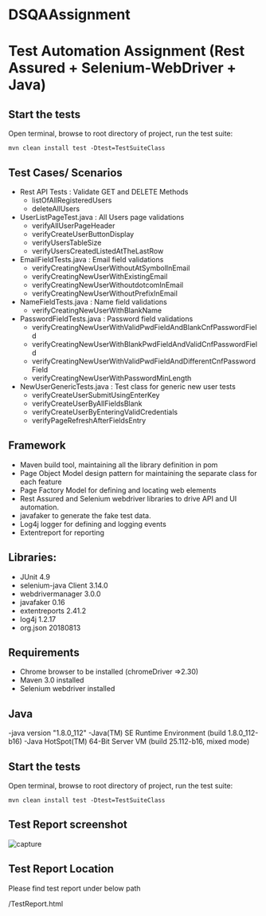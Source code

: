 # DSQAAssignment

# Test Automation Assignment (Rest Assured + Selenium-WebDriver + Java)

## Start the tests
Open terminal, browse to root directory of project, run the test suite:

	mvn clean install test -Dtest=TestSuiteClass

## Test Cases/ Scenarios
  - Rest API Tests : Validate GET and DELETE Methods
  	- listOfAllRegisteredUsers
	- deleteAllUsers
  - UserListPageTest.java : All Users page validations
  	- verifyAllUserPageHeader
	- verifyCreateUserButtonDisplay
	- verifyUsersTableSize
	- verifyUsersCreatedListedAtTheLastRow
  - EmailFieldTests.java : Email field validations
	- verifyCreatingNewUserWithoutAtSymbolInEmail
	- verifyCreatingNewUserWithExistingEmail
	- verifyCreatingNewUserWithoutdotcomInEmail
	- verifyCreatingNewUserWithoutPrefixInEmail
  - NameFieldTests.java : Name field validations
  	- verifyCreatingNewUserWithBlankName
  - PasswordFieldTests.java : Password field validations
	- verifyCreatingNewUserWithValidPwdFieldAndBlankCnfPasswordField
	- verifyCreatingNewUserWithBlankPwdFieldAndValidCnfPasswordField
	- verifyCreatingNewUserWithValidPwdFieldAndDifferentCnfPasswordField
	- verifyCreatingNewUserWithPasswordMinLength
  - NewUserGenericTests.java : Test class for generic new user tests
	- verifyCreateUserSubmitUsingEnterKey
	- verifyCreateUserByAllFieldsBlank
	- verifyCreateUserByEnteringValidCredentials
	- verifyPageRefreshAfterFieldsEntry
                                    
## Framework
 - Maven build tool, maintaining all the library definition in pom 
 - Page Object Model design pattern for maintaining the separate class for each feature
 - Page Factory Model for defining and locating web elements
 - Rest Assured and Selenium webdriver libraries to drive API and UI automation.
 - javafaker to generate the fake test data.
 - Log4j logger for defining and logging events
 - Extentreport for reporting

## Libraries:

- JUnit 4.9
- selenium-java Client 3.14.0
- webdrivermanager 3.0.0
- javafaker 0.16
- extentreports 2.41.2
- log4j 1.2.17
- org.json 20180813

## Requirements

- Chrome browser to be installed (chromeDriver =>2.30)
- Maven 3.0 installed
- Selenium webdriver installed

## Java
 -java version "1.8.0_112"
 -Java(TM) SE Runtime Environment (build 1.8.0_112-b16)
 -Java HotSpot(TM) 64-Bit Server VM (build 25.112-b16, mixed mode)
 
## Start the tests

Open terminal, browse to root directory of project, run the test suite:

	mvn clean install test -Dtest=TestSuiteClass


## Test Report screenshot

![capture](https://user-images.githubusercontent.com/45860684/53211486-39119480-3639-11e9-87ab-7c8eab143690.PNG)


## Test Report Location

Please find test report under below path 

/TestReport.html


